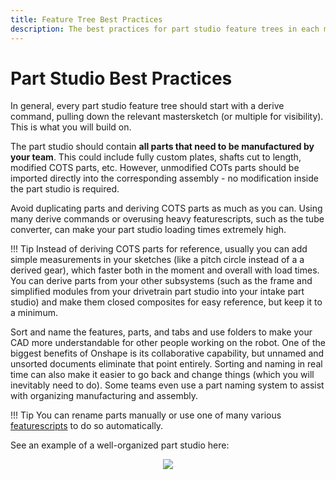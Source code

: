 ```yaml
---
title: Feature Tree Best Practices
description: The best practices for part studio feature trees in each mechanism document.
---
```


# Part Studio Best Practices

In general, every part studio feature tree should start with a derive command, pulling down the relevant mastersketch (or multiple for visibility). This is what you will build on. 

The part studio should contain **all parts that need to be manufactured by your team**. This could include fully custom plates, shafts cut to length, modified COTS parts, etc. However, unmodified COTs parts should be imported directly into the corresponding assembly - no modification inside the part studio is required. 

Avoid duplicating parts and deriving COTS parts as much as you can. Using many derive commands or overusing heavy featurescripts, such as the tube converter, can make your part studio loading times extremely high. 

!!! Tip
    Instead of deriving COTS parts for reference, usually you can add simple measurements in your sketches (like a pitch circle instead of a a derived gear), which faster both in the moment and overall with load times. You can derive parts from your other subsystems (such as the frame and simplified modules from your drivetrain part studio into your intake part studio) and make them closed composites for easy reference, but keep it to a minimum.

Sort and name the features, parts, and tabs and use folders to make your CAD more understandable for other people working on the robot. One of the biggest benefits of Onshape is its collaborative capability, but unnamed and unsorted documents eliminate that point entirely. Sorting and naming in real time can also make it easier to go back and change things (which you will inevitably need to do). Some teams even use a part naming system to assist with organizing manufacturing and assembly.

!!! Tip
    You can rename parts manually or use one of many various [featurescripts](https://www.frcdesign.org/resources/featurescripts/?h=feat#onshape) to do so automatically. 

See an example of a well-organized part studio here:

<center><img src="/img/best-practices/part-studio-2.webp"></center>

<br>